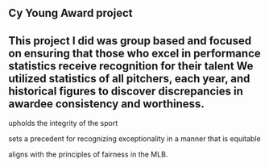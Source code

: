 ## Cy Young Award project


## This project I did was group based and focused on ensuring that those who excel in performance statistics receive recognition for their talent​ We utilized statistics of all pitchers, each year, and historical figures to discover discrepancies in awardee consistency and worthiness.​

upholds the integrity of the sport​

sets a precedent for recognizing exceptionality in a manner that is equitable​

aligns with the principles of fairness in the MLB.
